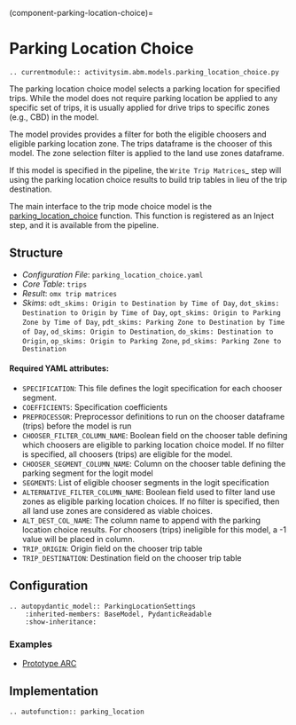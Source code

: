 (component-parking-location-choice)=
# Parking Location Choice

```{eval-rst}
.. currentmodule:: activitysim.abm.models.parking_location_choice.py
```

The parking location choice model selects a parking location for specified trips. While the model does not
require parking location be applied to any specific set of trips, it is usually applied for drive trips to
specific zones (e.g., CBD) in the model.

The model provides provides a filter for both the eligible choosers and eligible parking location zone. The
trips dataframe is the chooser of this model. The zone selection filter is applied to the land use zones
dataframe.

If this model is specified in the pipeline, the `Write Trip Matrices`_ step will using the parking location
choice results to build trip tables in lieu of the trip destination.

The main interface to the trip mode choice model is the
[parking_location_choice](activitysim.abm.models.parking_location_choice.parking_location_choice) function.  This function
is registered as an Inject step, and it is available from the pipeline.

## Structure

- *Configuration File*: `parking_location_choice.yaml`
- *Core Table*: `trips`
- *Result*: `omx trip matrices`
- *Skims*: `odt_skims: Origin to Destination by Time of Day`, `dot_skims: Destination to Origin by Time of Day`,
`opt_skims: Origin to Parking Zone by Time of Day`, `pdt_skims: Parking Zone to Destination by Time of Day`,
`od_skims: Origin to Destination`, `do_skims: Destination to Origin`, `op_skims: Origin to Parking Zone`,
`pd_skims: Parking Zone to Destination`

#### Required YAML attributes:

- `SPECIFICATION`:
    This file defines the logit specification for each chooser segment.
- `COEFFICIENTS`:
    Specification coefficients
- `PREPROCESSOR`:
    Preprocessor definitions to run on the chooser dataframe (trips) before the model is run
- `CHOOSER_FILTER_COLUMN_NAME`:
    Boolean field on the chooser table defining which choosers are eligible to parking location choice model. If no
    filter is specified, all choosers (trips) are eligible for the model.
- `CHOOSER_SEGMENT_COLUMN_NAME`:
    Column on the chooser table defining the parking segment for the logit model
- `SEGMENTS`:
    List of eligible chooser segments in the logit specification
- `ALTERNATIVE_FILTER_COLUMN_NAME`:
    Boolean field used to filter land use zones as eligible parking location choices. If no filter is specified,
    then all land use zones are considered as viable choices.
- `ALT_DEST_COL_NAME`:
    The column name to append with the parking location choice results. For choosers (trips) ineligible for this
    model, a -1 value will be placed in column.
- `TRIP_ORIGIN`:
    Origin field on the chooser trip table
- `TRIP_DESTINATION`:
    Destination field on the chooser trip table


## Configuration

```{eval-rst}
.. autopydantic_model:: ParkingLocationSettings
    :inherited-members: BaseModel, PydanticReadable
    :show-inheritance:
```

### Examples

- [Prototype ARC](https://github.com/ActivitySim/activitysim/blob/main/activitysim/examples/prototype_arc/configs/parking_location_choice.yaml)

## Implementation

```{eval-rst}
.. autofunction:: parking_location
```
